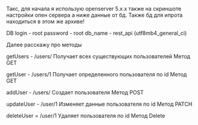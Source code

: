 Такс, для начала я использую openserver 5.x.x также на скриншоте настройки опен сервера а ниже данные от бд.
Также бд для ипрота находиться в этом же архиве!

DB
login - root
password - root
db_name - rest_api (utf8mb4_general_ci)


Далее расскажу про методы

getUsers - /users/
Получает всех существующих пользователей
Метод GET

getUser - /users/1
Получает определенного пользователя по id
Метод GET

addUser - /users/
Создает пользователя
Метод POST

updateUser - /user/1
Изменяет данные пользователя по id
Метод PATCH

deleteUser = /user/1
Удаляет пользователя по id
Метод Delete
